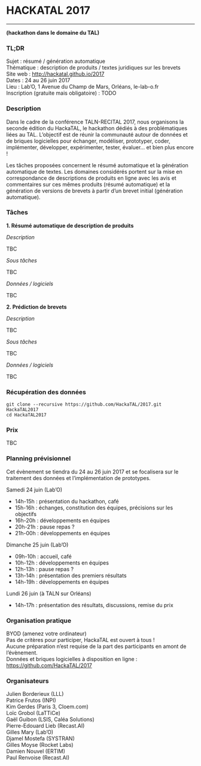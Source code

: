 # HACKATAL 2017
---------------
**(hackathon dans le domaine du TAL)**

<!---
[![Google](https://raw.githubusercontent.com/HackaTAL/2016/gh-pages/logo-google.png)](http://www.google.fr)
[![SYSTRAN](https://raw.githubusercontent.com/HackaTAL/2016/gh-pages/logo-systran.png)](http://www.systran.fr)
[![Recast.ai](https://raw.githubusercontent.com/HackaTAL/2016/gh-pages/logo-recast.png)](http://www.recast.ai)

[![Inalco](https://raw.githubusercontent.com/HackaTAL/2016/gh-pages/logo-inalco.png)](http://www.inalco.fr)
[![LIMSI](https://raw.githubusercontent.com/HackaTAL/2016/gh-pages/logo-limsi.png)](http://www.limsi.fr)
[![LIPN](https://raw.githubusercontent.com/HackaTAL/2016/gh-pages/logo-lipn.png)](http://lipn.univ-paris13.fr)
[![Vocal Apps](https://raw.githubusercontent.com/HackaTAL/2016/gh-pages/logo-vocalapps.png)](http://vocal-apps.com)
--->

### TL;DR

Sujet : résumé / génération automatique  
Thématique : description de produits / textes juridiques sur les brevets  
Site web : http://hackatal.github.io/2017  
Dates : 24 au 26 juin 2017  
Lieu : Lab’O, 1 Avenue du Champ de Mars, Orléans, le-lab-o.fr  
Inscription (gratuite mais obligatoire) : TODO  

### Description

Dans le cadre de la conférence TALN-RECITAL 2017, nous organisons la seconde édition du HackaTAL, le hackathon dédiés à des problématiques liées au TAL. L’objectif est de réunir la communauté autour de données et de briques logicielles pour échanger, modéliser, prototyper, coder, implémenter, développer, expérimenter, tester, évaluer… et bien plus encore !

Les tâches proposées concernent le résumé automatique et la génération automatique de textes. Les domaines considérés portent sur la mise en correspondance de descriptions de produits en ligne avec les avis et commentaires sur ces mêmes produits (résumé automatique) et la génération de versions de brevets à partir d’un brevet initial (génération automatique).

### Tâches

**1. Résumé automatique de description de produits**

*Description*

TBC

*Sous tâches*

TBC

*Données / logiciels*

TBC

**2. Prédiction de brevets**

*Description*

TBC

*Sous tâches*

TBC

*Données / logiciels*

TBC

### Récupération des données

```
git clone --recursive https://github.com/HackaTAL/2017.git  HackaTAL2017
cd HackaTAL2017
```

### Prix

TBC

### Planning prévisionnel

Cet évènement se tiendra du 24 au 26 juin 2017 et se focalisera sur le traitement des données et l’implémentation de prototypes.

Samedi 24 juin (Lab’O)

- 14h-15h : présentation du hackathon, café
- 15h-16h : échanges, constitution des équipes, précisions sur les objectifs
- 16h-20h : développements en équipes
- 20h-21h : pause repas ?
- 21h-00h : développements en équipes

Dimanche 25 juin (Lab’O)

- 09h-10h : accueil, café
- 10h-12h : développements en équipes
- 12h-13h : pause repas ?
- 13h-14h : présentation des premiers résultats
- 14h-19h : développements en équipes

Lundi 26 juin (à TALN sur Orléans)

- 14h-17h : présentation des résultats, discussions, remise du prix


### Organisation pratique

BYOD (amenez votre ordinateur)  
Pas de critères pour participer, HackaTAL est ouvert à tous !  
Aucune préparation n’est requise de la part des participants en amont de l’évènement.  
Données et briques logicielles à disposition en ligne : https://github.com/HackaTAL/2017  

### Organisateurs

Julien Borderieux (LLL)  
Patrice Frutos (INPI)  
Kim Gerdes (Paris 3, Cloem.com)  
Loïc Grobol (LaTTiCe)  
Gaël Guibon (LSIS, Caléa Solutions)  
Pierre-Edouard Lieb (Recast.AI)  
Gilles Mary (Lab’O)  
Djamel Mostefa (SYSTRAN)  
Gilles Moyse (Rocket Labs)  
Damien Nouvel (ERTIM)  
Paul Renvoise (Recast.AI)  
